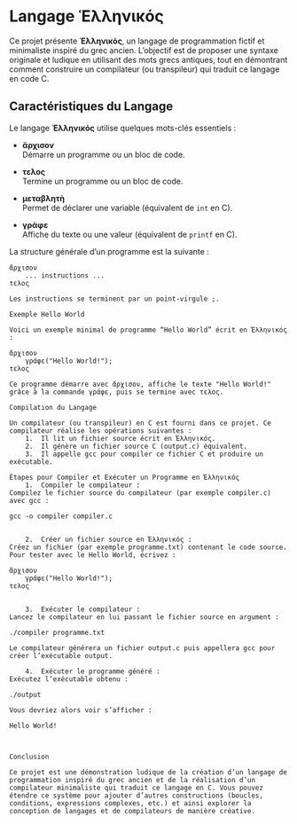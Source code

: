 # Langage Ἑλληνικός

Ce projet présente **Ἑλληνικός**, un langage de programmation fictif et minimaliste inspiré du grec ancien. L’objectif est de proposer une syntaxe originale et ludique en utilisant des mots grecs antiques, tout en démontrant comment construire un compilateur (ou transpileur) qui traduit ce langage en code C.

## Caractéristiques du Langage

Le langage **Ἑλληνικός** utilise quelques mots-clés essentiels :

- **ἄρχισον**  
  Démarre un programme ou un bloc de code.

- **τελος**  
  Termine un programme ou un bloc de code.

- **μεταβλητὴ**  
  Permet de déclarer une variable (équivalent de `int` en C).

- **γράφε**  
  Affiche du texte ou une valeur (équivalent de `printf` en C).


La structure générale d’un programme est la suivante :

```plaintext
ἄρχισον
    ... instructions ...
τελος

Les instructions se terminent par un point-virgule ;.

Exemple Hello World

Voici un exemple minimal de programme “Hello World” écrit en Ἑλληνικός :

ἄρχισον
    γράφε("Hello World!");
τελος

Ce programme démarre avec ἄρχισον, affiche le texte "Hello World!" grâce à la commande γράφε, puis se termine avec τελος.

Compilation du Langage

Un compilateur (ou transpileur) en C est fourni dans ce projet. Ce compilateur réalise les opérations suivantes :
	1.	Il lit un fichier source écrit en Ἑλληνικός.
	2.	Il génère un fichier source C (output.c) équivalent.
	3.	Il appelle gcc pour compiler ce fichier C et produire un exécutable.

Étapes pour Compiler et Exécuter un Programme en Ἑλληνικός
	1.	Compiler le compilateur :
Compilez le fichier source du compilateur (par exemple compiler.c) avec gcc :

gcc -o compiler compiler.c


	2.	Créer un fichier source en Ἑλληνικός :
Créez un fichier (par exemple programme.txt) contenant le code source. Pour tester avec le Hello World, écrivez :

ἄρχισον
    γράφε("Hello World!");
τελος


	3.	Exécuter le compilateur :
Lancez le compilateur en lui passant le fichier source en argument :

./compiler programme.txt

Le compilateur générera un fichier output.c puis appellera gcc pour créer l’exécutable output.

	4.	Exécuter le programme généré :
Exécutez l’exécutable obtenu :

./output

Vous devriez alors voir s’afficher :

Hello World!



Conclusion

Ce projet est une démonstration ludique de la création d’un langage de programmation inspiré du grec ancien et de la réalisation d’un compilateur minimaliste qui traduit ce langage en C. Vous pouvez étendre ce système pour ajouter d’autres constructions (boucles, conditions, expressions complexes, etc.) et ainsi explorer la conception de langages et de compilateurs de manière créative.

